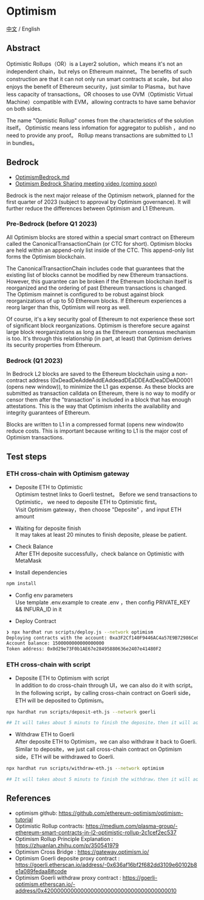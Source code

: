 # Optimism

[中文](https://github.com/Dapp-Learning-DAO/Dapp-Learning/blob/main/basic/28-optimism-layer2/README-CN.md) / English

## Abstract

Optimistic Rollups（OR）is a Layer2 solution，which means it's not an independent chain，but relys on Ethereum mainnet。The benefits of such construction are that it can not only run smart contracts at scale，but also enjoys the benefit of Ethereum security，just similar to Plasma，but have less capacity of transactions。OR chooses to use OVM（Optimistic Virtual Machine）compatible with EVM，allowing contracts to have same behavior on both sides.

The name "Opmistic Rollup" comes from the characteristics of the solution itself。 Optimistic means less infomation for aggregator to publish ，and no need to provide any proof。 Rollup means transactions are submitted to L1 in bundles。

## Bedrock

- [OptimismBedrock.md](./OptimismBedrock.md)
- [Optimism Bedrock Sharing meeting video (coming soon)](https://www.youtube.com/@DappLearning)

Bedrock is the next major release of the Optimism network, planned for the first quarter of 2023 (subject to approval by Optimism governance). It will further reduce the differences between Optimism and L1 Ethereum.

### Pre-Bedrock (before Q1 2023)

All Optimism blocks are stored within a special smart contract on Ethereum called the CanonicalTransactionChain (or CTC for short). Optimism blocks are held within an append-only list inside of the CTC. This append-only list forms the Optimism blockchain.

The CanonicalTransactionChain includes code that guarantees that the existing list of blocks cannot be modified by new Ethereum transactions. However, this guarantee can be broken if the Ethereum blockchain itself is reorganized and the ordering of past Ethereum transactions is changed. The Optimism mainnet is configured to be robust against block reorganizations of up to 50 Ethereum blocks. If Ethereum experiences a reorg larger than this, Optimism will reorg as well.

Of course, it's a key security goal of Ethereum to not experience these sort of significant block reorganizations. Optimism is therefore secure against large block reorganizations as long as the Ethereum consensus mechanism is too. It's through this relationship (in part, at least) that Optimism derives its security properties from Ethereum.

### Bedrock (Q1 2023)

In Bedrock L2 blocks are saved to the Ethereum blockchain using a non-contract address (0xDeadDeAddeAddEAddeadDEaDDEAdDeaDDeAD0001 (opens new window)), to minimize the L1 gas expense. As these blocks are submitted as transaction calldata on Ethereum, there is no way to modify or censor them after the "transaction" is included in a block that has enough attestations. This is the way that Optimism inherits the availability and integrity guarantees of Ethereum.

Blocks are written to L1 in a compressed format (opens new window)to reduce costs. This is important because writing to L1 is the major cost of Optimism transactions.

## Test steps

### ETH cross-chain with Optimism gateway

- Deposite ETH to Optimistic  
  Optimism testnet links to Goerli testnet。 Before we send transactions to Optimistic， we need to deposite ETH to Optimistic first。  
  Visit Optimism gateway，then choose "Deposite" ，and input ETH amount

- Waiting for deposite finish  
  It may takes at least 20 minutes to finish deposite, please be patient.

- Check Balance  
  After ETH deposite successfully，check balance on Optimistic with MetaMask

- Install dependencies

```bash
npm install
```

- Config env parameters  
  Use template .env.example to create .env ，then config PRIVATE_KEY && INFURA_ID in it

- Deploy Contract

```bash
❯ npx hardhat run scripts/deploy.js --network optimism
Deploying contracts with the account: 0xa3F2Cf140F9446AC4a57E9B72986Ce081dB61E75
Account balance: 1500000000000000000
Token address: 0x0d29e73F0b1AE67e28495880636e2407e41480F2
```

### ETH cross-chain with script

- Deposite ETH to Optimism with script  
  In addition to do cross-chain through UI，we can also do it with script。  
  In the following script，by calling cross-chain contract on Goerli side， ETH will be deposited to Optimism。

```sh
npx hardhat run scripts/deposit-eth.js --network goerli

## It will takes about 5 minuts to finish the deposite，then it will add 0.0001 ETH to your account on Optimism side
```

- Withdraw ETH to Goerli  
  After deposite ETH to Optimism，we can also withdraw it back to Goerli.  
  Similar to deposite，we just call cross-chain contract on Optimism side，ETH will be withdrawed to Goerli.

```sh
npx hardhat run scripts/withdraw-eth.js --network optimism

## It will takes about 5 minuts to finish the withdraw，then it will add 0.0001 ETH to your account on Goerli side
```

## References

- optimism github: <https://github.com/ethereum-optimism/optimism-tutorial>
- Optimistic Rollup contracts: <https://medium.com/plasma-group/-ethereum-smart-contracts-in-l2-optimistic-rollup-2c1cef2ec537>
- Optimism Rollup Principle Explanation : <https://zhuanlan.zhihu.com/p/350541979>
- Optimism Cross Bridge : <https://gateway.optimism.io/>
- Optimism Goerli deposite proxy contract : <https://goerli.etherscan.io/address/-0x636af16bf2f682dd3109e60102b8e1a089fedaa8#code>
- Optimism Goerli withdraw proxy contract : <https://goerli-optimism.etherscan.io/-address/0x4200000000000000000000000000000000000010>
